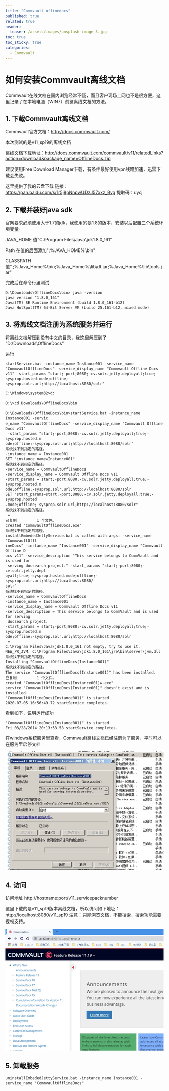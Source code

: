 ```yaml
---
title: "Commvault offinedocs"
published: true
related: true
header:
  teaser: /assets/images/unsplash-image-3.jpg
toc: true
toc_sticky: true
categories: 
  - Commvault
---  
```


<!--
http://docs.commvault.com/commvault/v11/article?p=49971.htm
-->


# 如何安装Commvault离线文档

Commvault在线文档在国内浏览经常不畅，而且客户现场上网也不是很方便，这里记录了在本地电脑（WIN7）浏览离线文档的方法。

## 1. 下载Commvault离线文档

Commvault官方文档：http://docs.commvault.com/

本次测试的是v11_sp19的离线文档

离线文档下载地址：http://docs.commvault.com/commvault/v11/relatedLinks?action=download&package_name=OfflineDocs.zip


建议使用Free Download Manager下载，有条件最好使用vpn线路加速，迅雷下载会失败。

这里提供了我的云盘下载
链接：https://pan.baidu.com/s/1r5j8pNnpwUDzJ57xxz_Bvg 
提取码：uycj


## 2. 下载并装好java sdk

官网要求必须使用大于1.7的jdk，我使用的是1.8的版本，安装以后配置三个系统环境变量。

JAVA_HOME 值"C:\Program Files\Java\jdk1.8.0_161"

Path      在值的后面添加";%JAVA_HOME%\bin"

CLASSPATH  值".;%Java_Home%\bin;%Java_Home%\lib\dt.jar;%Java_Home%\lib\tools.jar"

完成后在命令行里测试
```
D:\Downloads\OfflineDocs\bin> java -version
java version "1.8.0_161"
Java(TM) SE Runtime Environment (build 1.8.0_161-b12)
Java HotSpot(TM) 64-Bit Server VM (build 25.161-b12, mixed mode)
```

## 3. 将离线文档注册为系统服务并运行

将离线文档解压到没有中文的目录，我这里解压到了 “D:\Downloads\OfflineDocs”

运行
```
startService.bat -instance_name Instance001 -service_name "CommvaultOfflineDocs" -service_display_name "Commvault Offline Docs v11" -start_params "start;-port;8080;-cv.solr.jetty.deployall;true;-sysprop.hosted.mode;offline;-sysprop.solr.url;http://localhost:8080/solr"
```
```
C:\Windows\system32>d:

D:\>cd Downloads\OfflineDocs\bin

D:\Downloads\OfflineDocs\bin>startService.bat -instance_name Instance001 -servic
e_name "CommvaultOfflineDocs" -service_display_name "Commvault Offline Docs v11"
 -start_params "start;-port;8080;-cv.solr.jetty.deployall;true;-sysprop.hosted.m
ode;offline;-sysprop.solr.url;http://localhost:8080/solr"
系统找不到指定的路径。
-instance_name = Instance001
SET "instance_name=Instance001"
系统找不到指定的路径。
-service_name = CommvaultOfflineDocs
-service_display_name = Commvault Offline Docs v11
-start_params = start;-port;8080;-cv.solr.jetty.deployall;true;-sysprop.hosted.m
ode;offline;-sysprop.solr.url;http://localhost:8080/solr
SET "start_params=start;-port;8080;-cv.solr.jetty.deployall;true;-sysprop.hosted
.mode;offline;-sysprop.solr.url;http://localhost:8080/solr"
系统找不到指定的路径。
 =
已复制         1 个文件。
created "CommvaultOfflineDocs.exe"
系统找不到指定的路径。
installEmbededJettyService.bat is called with args: -service_name "CommvaultOffl
ineDocs" -instance_name "Instance001" -service_display_name "Commvault Offline D
ocs v11" -service_description "This service belongs to CommVault and is used for
 serving docsearch project." -start_params "start;-port;8080;-cv.solr.jetty.depl
oyall;true;-sysprop.hosted.mode;offline;-sysprop.solr.url;http://localhost:8080/
solr"
系统找不到指定的路径。
-service_name = CommvaultOfflineDocs
-instance_name = Instance001
-service_display_name = Commvault Offline Docs v11
-service_description = This service belongs to CommVault and is used for serving
 docsearch project.
-start_params = start;-port;8080;-cv.solr.jetty.deployall;true;-sysprop.hosted.m
ode;offline;-sysprop.solr.url;http://localhost:8080/solr
 =
C:\Program Files\Java\jdk1.8.0_161 not empty, try to use it.
NEW_PR_JVM: C:\Program Files\Java\jdk1.8.0_161\jre\bin\server\jvm.dll
系统找不到指定的路径。
Installing "CommvaultOfflineDocs(Instance001)"
系统找不到指定的路径。
The service "CommvaultOfflineDocs(Instance001)" has been installed.
已复制         1 个文件。
created "CommvaultOfflineDocs(Instance001)w.exe"
service "CommvaultOfflineDocs(Instance001)" doesn't exist and is installed.
"CommvaultOfflineDocs(Instance001)" is started.
2020-07-05_16:56:49.72 startService completes.
```

看到如下，说明运行成功
```
"CommvaultOfflineDocs(Instance001)" is started.
Fri 03/28/2014_20:13:53.58 startService completes.
```

在windows系统服务里查看，Commvault离线文档已经注册为了服务，平时可以在服务里启停文档

![commvault](/assets/images/2020-07-05-commvault-offinedocs.jpg)


## 4. 访问

访问地址 http://hostname:port/v11_servicepacknumber

这里下载的是v11_sp19版本离线文档，所以访问如下地址：http://localhost:8080/v11_sp19
注意：只能浏览文档，不能搜索，搜索功能需要授权支持。

![commvault2](/assets/images/2020-07-05-commvault-offinedocs2.jpg)

## 5. 卸载服务

```
uninstallEmbededJettyService.bat -instance_name Instance001 -service_name "CommvaultOfflineDocs"
```
